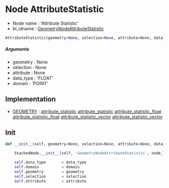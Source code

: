 # Node AttributeStatistic

- Node name : 'Attribute Statistic'
- bl_idname : [GeometryNodeAttributeStatistic](https://docs.blender.org/api/current/bpy.types.GeometryNodeAttributeStatistic.html)


``` python
AttributeStatistic(geometry=None, selection=None, attribute=None, data_type='FLOAT', domain='POINT', node_label=None, node_color=None)
```
##### Arguments

- geometry : None
- selection : None
- attribute : None
- data_type : 'FLOAT'
- domain : 'POINT'

## Implementation

- [GEOMETRY](/docs/GeoNodes/GEOMETRY.md) : [attribute_statistic](/docs/GeoNodes/GEOMETRY.md#attribute_statistic) [attribute_statistic](/docs/GeoNodes/GEOMETRY.md#attribute_statistic) [attribute_statistic_float](/docs/GeoNodes/GEOMETRY.md#attribute_statistic_float) [attribute_statistic_float](/docs/GeoNodes/GEOMETRY.md#attribute_statistic_float) [attribute_statistic_vector](/docs/GeoNodes/GEOMETRY.md#attribute_statistic_vector) [attribute_statistic_vector](/docs/GeoNodes/GEOMETRY.md#attribute_statistic_vector)

## Init

``` python
def __init__(self, geometry=None, selection=None, attribute=None, data_type='FLOAT', domain='POINT', node_label=None, node_color=None):

    StackedNode.__init__(self, 'GeometryNodeAttributeStatistic', node_label=node_label, node_color=node_color)

    self.data_type       = data_type
    self.domain          = domain
    self.geometry        = geometry
    self.selection       = selection
    self.attribute       = attribute
```
